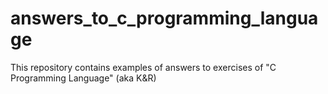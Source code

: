 # answers_to_c_programming_language
This repository contains examples of answers to exercises of "C Programming Language" (aka K&amp;R)
